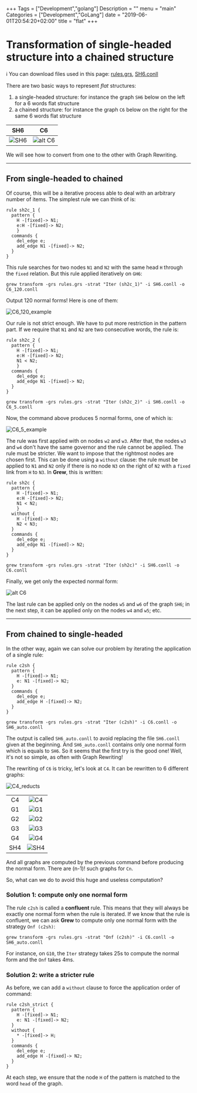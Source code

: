 +++
Tags = ["Development","golang"]
Description = ""
menu = "main"
Categories = ["Development","GoLang"]
date = "2019-06-01T20:54:20+02:00"
title = "flat"
+++

# Transformation of single-headed structure into a chained structure

:information_source: You can download files used in this page:
[rules.grs](/gallery/flat/rules.grs),
[SH6.conll](/gallery/flat/SH6.conll)

There are two basic ways to represent *flat* structures:

1. a single-headed structure: for instance the graph `SH6` below on the left for a 6 words flat structure
1. a chained structure: for instance the graph `C6` below on the right for the same 6 words flat structure

| SH6 |  C6 |
|:---:|:---:|
| ![SH6](/gallery/flat/_build/SH6.svg) | ![alt C6](/gallery/flat/_build/C6.svg) |

We will see how to convert from one to the other with Graph Rewriting.

---

## From single-headed to chained
Of course, this will be a iterative process able to deal with an arbitrary number of items.
The simplest rule we can think of is:

```grew
rule sh2c_1 {
  pattern {
    H -[fixed]-> N1;
    e:H -[fixed]-> N2;
    }
  commands {
    del_edge e;
    add_edge N1 -[fixed]-> N2;
  }
}
```

This rule searches for two nodes `N1` and `N2` with the same head `H` through the `fixed` relation.
But this rule applied iteratively on `GH6`:

 `grew transform -grs rules.grs -strat "Iter (sh2c_1)" -i SH6.conll -o C6_120.conll`

Output 120 normal forms! Here is one of them:

![C6_120_example](/gallery/flat/_build/C6_120_example.svg)

Our rule is not strict enough. We have to put more restriction in the pattern part.
If we require that `N1` and `N2` are two consecutive words, the rule is:

```grew
rule sh2c_2 {
  pattern {
    H -[fixed]-> N1;
    e:H -[fixed]-> N2;
    N1 < N2;
    }
  commands {
    del_edge e;
    add_edge N1 -[fixed]-> N2;
  }
}
```

 `grew transform -grs rules.grs -strat "Iter (sh2c_2)" -i SH6.conll -o C6_5.conll`

Now, the command above produces 5 normal forms, one of which is:

![C6_5_example](/gallery/flat/_build/C6_5_example.svg)

The rule was first applied with on nodes `w2` and `w3`.
After that, the nodes `w3` and `w4` don't have the same governor and the rule cannot be applied.
The rule must be stricter.
We want to impose that the rightmost nodes are chosen first.
This can be done using a `without` clause: the rule must be applied to `N1` and `N2` only if there is no node `N3` on the right of `N2` with a `fixed` link from `H` to `N3`.
In **Grew**, this is written:

```grew
rule sh2c {
  pattern {
    H -[fixed]-> N1;
    e:H -[fixed]-> N2;
    N1 < N2;
    }
  without {
    H -[fixed]-> N3;
    N2 < N3;
  }
  commands {
    del_edge e;
    add_edge N1 -[fixed]-> N2;
  }
}
```

`grew transform -grs rules.grs -strat "Iter (sh2c)" -i SH6.conll -o C6.conll`

Finally, we get only the expected normal form:

![alt C6](/gallery/flat/_build/C6.svg)

The last rule can be applied only on the nodes `w5` and `w6` of the graph `SH6`;
in the next step, it can be applied only on the nodes `w4` and `w5`;
etc.

---

## From chained to single-headed
In the other way, again we can solve our problem by iterating the application of a single rule:

```grew
rule c2sh {
  pattern {
    H -[fixed]-> N1;
    e: N1 -[fixed]-> N2;
  }
  commands {
    del_edge e;
    add_edge H -[fixed]-> N2;
  }
}
```

`grew transform -grs rules.grs -strat "Iter (c2sh)" -i C6.conll -o SH6_auto.conll`

The output is called `SH6_auto.conll` to avoid replacing the file `SH6.conll` given at the beginning.
And `SH6_auto.conll` contains only one normal form which is equals to `SH6`.
So it seems that the first try is the good one! Well, it's not so simple, as often with Graph Rewriting!

The rewriting of `C6` is tricky, let's look at `C4`.
It can be rewritten to 6 different graphs:

![C4_reducts](/gallery/flat/_build/C4_reducts.svg)

|     |                    |
|:---:|:------------------:|
| C4  | ![C4](/gallery/flat/_build/C4.svg) |
| G1  | ![G1](/gallery/flat/_build/G1.svg) |
| G2  | ![G2](/gallery/flat/_build/G2.svg) |
| G3  | ![G3](/gallery/flat/_build/G3.svg)|
| G4  | ![G4](/gallery/flat/_build/G4.svg) |
| SH4 | ![SH4](/gallery/flat/_build/SH4.svg)|

And all graphs are computed by the previous command before producing the normal form.
There are (n-1)! such graphs for `Cn`.

So, what can we do to avoid this huge and useless computation?

### Solution 1: compute only one normal form
The rule `c2sh` is called a **confluent** rule.
This means that they will always be exactly one normal form when the rule is iterated.
If we know that the rule is confluent, we can ask **Grew** to compute only one normal form with the strategy `Onf (c2sh)`:

`grew transform -grs rules.grs -strat "Onf (c2sh)" -i C6.conll -o SH6_auto.conll`

For instance, on `G10`, the `Iter` strategy takes 25s to compute the normal form and the `Onf` takes 4ms.

### Solution 2: write a stricter rule
As before, we can add a `without` clause to force the application order of command:

```grew
rule c2sh_strict {
  pattern {
    H -[fixed]-> N1;
    e: N1 -[fixed]-> N2;
  }
  without {
    * -[fixed]-> H;
  }
  commands {
    del_edge e;
    add_edge H -[fixed]-> N2;
  }
}
```

At each step, we ensure that the node `H` of the pattern is matched to the word `head` of the graph.

